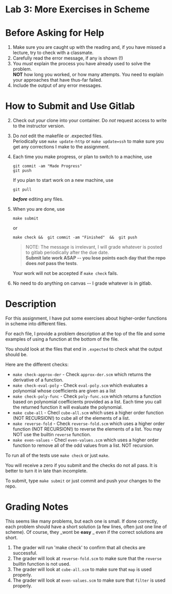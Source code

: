 # Lab 3:  More Exercises in Scheme
# Before Asking for Help
1.  Make sure you are caught up with the reading and, if you have missed a lecture, try to check with a classmate.
2.  Carefully read the error message, if any is shown (!)
3.  You _must_ explain the process you have already used to solve the problem.  
    **NOT** how long you worked, or how many attempts. You need to explain your approaches that have thus-far failed. 
4.  Include the output of any error messages.

# How to Submit and Use Gitlab
2. Check out _your_ clone into your container. Do _not_ request access to write to the instructor version. 
3. Do _not_ edit the makefile or .expected files.   
   Periodically use `make update-http`  or `make update=ssh` to make sure you get any corrections I make to the assignment. 


4. Each time you make progress, or plan to switch to a machine, use
   ```
   git commit -am "Made Progress" 
   git push
   ```
   If you plan to start work on a new machine, use 
   ```
   git pull
   ``` 
   ***before*** editing any files. 
5. When you are done, use
   ```
   make submit
   ```
   or 
   ```
   make check &&  git commit -am "Finished"  &&  git push
   ```  
   > NOTE: The message is irrelevant, I will grade whatever is posted to gitlab periodically after the due date.  
   **Submit late work ASAP -- you lose points each day that the repo does _not_ pass the tests**. 

   Your work will not be accepted if  `make check` fails. 

6. No need to do anything on canvas -- I grade whatever is in gitlab. 

# Description

For this assignment, I have put some exercises about 
higher-order functions in scheme into different files. 

For each file, I provide a problem description at the 
top of the file and some examples of using a function
at the bottom of the file. 

You should look at the files that end in `.expected` to 
check what the output should be. 

Here are the different checks:
-  `make check-approx-der` - Check `approx-der.scm` which  returns the derivative of a function. 
- `make check-eval-poly` - Check `eval-poly.scm` which evaluates a polynomial whose coefficients are given as a list
- `make check-poly-func` - Check `poly-func.scm` which returns a function based on polynomial coefficients provided as a list. Each time you call the returned function it will evaluate the polynomial. 
- `make cube-all`  - Checl `cube-all.scm` which uses a higher order function (NOT RECURSION!) to cube all of the elements of a list. 
- `make reverse-fold` - Check `reverse-fold.scm`  which uses a higher order function (NOT RECURSION!) to reverse the elements of a list. You may NOT use the builtin `reverse` function. 
- `make even-values` - Checl `even-values.scm`  which uses a higher order function to remove all of the odd values from a list. NOT recursion. 

To run all of the tests use `make check` or just `make`. 

You will receive a zero if you submit and the checks do not all pass.
It is better to turn it in late than incomplete. 

To submit, type  `make submit` or just commit and push your changes to the repo. 

# Grading Notes
This seems like many problems, but each one is small. 
If done correctly, each problem should have a short solution
(a few lines, often just one line of scheme). 
Of course, they _wont be **easy** _ even if the correct solutions are short. 

1. The grader will run 'make check' to confirm that all checks are successful. 
2. The grader will look at `reverse-fold.scm` to make sure that the `reverse` builtin function is not used. 
3. The grader will look at `cube-all.scm` to make sure that `map` is used properly.
4. The grader will look at `even-values.scm` to make sure that `filter` is used properly. 


